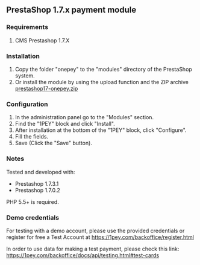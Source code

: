 ## PrestaShop 1.7.x payment module

### Requirements

1. CMS Prestashop 1.7.X

### Installation

1. Copy the folder "onepey" to the "modules" directory of the PrestaShop system.
2. Or install the module by using the upload function and the ZIP archive [prestashop17-onepey.zip](https://github.com/1PEY/prestashop17-payment-module/raw/master/prestashop17-onepey.zip)

### Configuration

1. In the administration panel go to the "Modules" section.
2. Find the "1PEY" block and click "Install".
3. After installation at the bottom of the "1PEY" block, click "Configure".
4. Fill the fields.
5. Save (Click the "Save" button).

### Notes

Tested and developed with:

  * Prestashop 1.7.3.1
  * Prestashop 1.7.0.2

PHP 5.5+ is required.

### Demo credentials

For testing with a demo account, please use the provided credentials or register for free a Test Account at https://1pey.com/backoffice/register.html 

In order to use data for making a test payment, please check this link: https://1pey.com/backoffice/docs/api/testing.html#test-cards 
